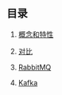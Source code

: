 ## 目录

1. [概念和特性](./1概念和特性.md)

2. [对比](./2对比.md)

3. [RabbitMQ](./3RabbitMQ.md)

4. [Kafka](./4Kafka.md)

